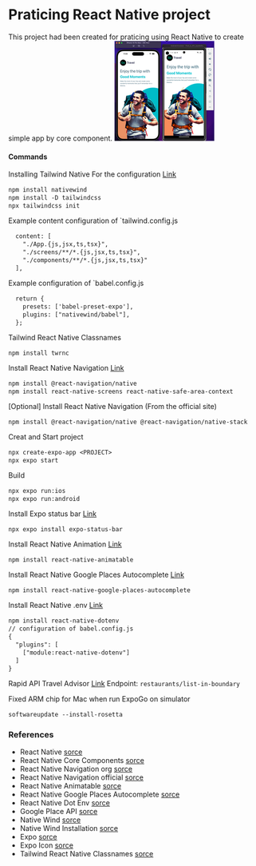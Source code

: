 # Praticing React Native project
This project had been created for praticing using React Native to create simple app by core component.
![img|200x400](readme-assets/cover-image-readme.png)
#### Commands
Installing Tailwind Native
For the configuration [Link](https://www.nativewind.dev/quick-starts/react-native-cli)
```
npm install nativewind
npm install -D tailwindcss
npx tailwindcss init
```
Example content configuration of `tailwind.config.js
```
  content: [
    "./App.{js,jsx,ts,tsx}",
    "./screens/**/*.{js,jsx,ts,tsx}",
    "./components/**/*.{js,jsx,ts,tsx}"
  ],
```
Example configuration of `babel.config.js
```
  return {
    presets: ['babel-preset-expo'],
    plugins: ["nativewind/babel"],
  };
```
Tailwind React Native Classnames
```
npm install twrnc
```
Install React Native Navigation [Link](https://reactnavigation.org/docs/getting-started)
```
npm install @react-navigation/native
npm install react-native-screens react-native-safe-area-context

```
[Optional] Install React Native Navigation (From the official site)
```
npm install @react-navigation/native @react-navigation/native-stack

```
Creat and Start project
```
npx create-expo-app <PROJECT>
npx expo start
```
Build
```
npx expo run:ios
npx expo run:android
```
Install Expo status bar [Link](https://docs.expo.dev/versions/latest/sdk/status-bar/)
```
npx expo install expo-status-bar
```
Install React Native Animation [Link](https://www.npmjs.com/package/react-native-animatable/v/1.3.3)
```
npm install react-native-animatable
```
Install React Native Google Places Autocomplete [Link](https://www.npmjs.com/package/react-native-google-places-autocomplete)
```
npm install react-native-google-places-autocomplete
```
Install React Native .env [Link](https://www.npmjs.com/package/react-native-dotenv)
```
npm install react-native-dotenv
// configuration of babel.config.js
{
  "plugins": [
    ["module:react-native-dotenv"]
  ]
}
```
Rapid API Travel Advisor [Link](https://rapidapi.com/apidojo/api/travel-advisor)
Endpoint: `restaurants/list-in-boundary`

Fixed ARM chip for Mac when run ExpoGo on simulator
```
softwareupdate --install-rosetta
```
### References
- React Native [sorce](https://reactnative.dev/docs/getting-started)
- React Native Core Components [sorce](https://reactnative.dev/docs/components-and-apis)
- React Native Navigation org [sorce](https://reactnavigation.org/)
- React Native Navigation official [sorce](https://reactnative.dev/docs/navigation)
- React Native Animatable [sorce](https://www.npmjs.com/package/react-native-animatable/v/1.3.3)
- React Native Google Places Autocomplete [sorce](https://www.npmjs.com/package/react-native-google-places-autocomplete)
- React Native Dot Env [sorce](https://www.npmjs.com/package/react-native-dotenv)
- Google Place API [sorce](https://developers.google.com/maps/documentation/places/web-service/overview)
- Native Wind [sorce](https://www.nativewind.dev)
- Native Wind Installation [sorce](https://www.npmjs.com/package/nativewind)
- Expo [sorce](https://docs.expo.dev)
- Expo Icon [sorce](https://docs.expo.dev/guides/icons/)
- Tailwind React Native Classnames [sorce](https://www.npmjs.com/package/twrnc)